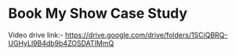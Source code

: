 # Book My Show Case Study

Video drive link:- https://drive.google.com/drive/folders/1SCiQBRQ-UGHyLl9B4db9b4ZOSDATIMmQ
